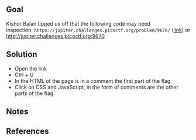 

## Goal

Kishor Balan tipped us off that the following code may need inspection: `https://jupiter.challenges.picoctf.org/problem/9670/` ([link](https://jupiter.challenges.picoctf.org/problem/9670/)) or http://jupiter.challenges.picoctf.org:9670
## Solution


+ Open the link
+ Ctrl + U
+ In the HTML of the page is in a comment the first part of the flag
+ Click on CSS and JavaScript, in the form of comments are the other parts of the flag
## Notes

## References